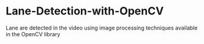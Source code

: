 # Lane-Detection-with-OpenCV
Lane are detected in the video using image processing techniques available in the OpenCV library
